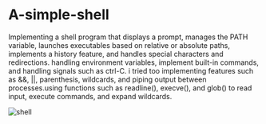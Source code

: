 # A-simple-shell
Implementing a shell program that displays a prompt, manages the PATH variable, launches executables based on relative or absolute paths, implements a history feature, and handles special characters and redirections. handling environment variables, implement built-in commands, and handling signals such as ctrl-C. i tried too implementing features such as &&, ||, parenthesis, wildcards, and piping output between processes.using functions such as readline(), execve(), and glob() to read input, execute commands, and expand wildcards.



![shell](https://user-images.githubusercontent.com/65143740/220582868-b320c4bd-9705-46bb-b237-71b225a5a6b0.png)
